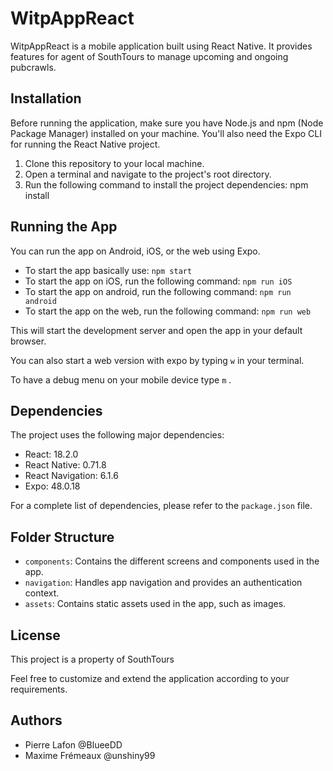 # WitpAppReact

WitpAppReact is a mobile application built using React Native. It provides features for agent of SouthTours to manage upcoming and ongoing pubcrawls.

## Installation

Before running the application, make sure you have Node.js and npm (Node Package Manager) installed on your machine. You'll also need the Expo CLI for running the React Native project.

1. Clone this repository to your local machine.
2. Open a terminal and navigate to the project's root directory.
3. Run the following command to install the project dependencies: npm install

## Running the App

You can run the app on Android, iOS, or the web using Expo.

- To start the app basically use: `npm start`
- To start the app on iOS, run the following command: `npm run iOS`
- To start the app on android, run the following command: `npm run android`
- To start the app on the web, run the following command: `npm run web`

This will start the development server and open the app in your default browser.

You can also start a web version with expo by typing `w` in your terminal.

To have a debug menu on your mobile device type `m` .

## Dependencies

The project uses the following major dependencies:

- React: 18.2.0
- React Native: 0.71.8
- React Navigation: 6.1.6
- Expo: 48.0.18

For a complete list of dependencies, please refer to the `package.json` file.

## Folder Structure

- `components`: Contains the different screens and components used in the app.
- `navigation`: Handles app navigation and provides an authentication context.
- `assets`: Contains static assets used in the app, such as images.

## License

This project is a property of SouthTours

Feel free to customize and extend the application according to your requirements.

## Authors

- Pierre Lafon @BlueeDD
- Maxime Frémeaux @unshiny99

